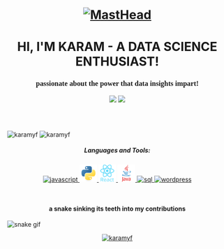 <h1 align="center">
  <a href="https://youssefkaram.com">
    <img src="https://github.com/karamyf/about/blob/main/images/header.png" alt="MastHead">
  </a>
</h1>

<h1 align="center">
  <span>HI, I'M KARAM - A DATA SCIENCE ENTHUSIAST!</span>
</h1>

<h3 align="center">
  <span style="font-family: Verdana;">passionate about the power that data insights impart!</span>
  
</h3>


<!-- <h3 align="center">Connect with me: </h3> -->
<p align="center">
  <a href = "mailto:youssefkaram.office@gmail.com"><img src="https://img.shields.io/badge/-Gmail-%23333?style=for-the-badge&logo=gmail&logoColor=white" target="_blank"></a>
  <a href="https://www.linkedin.com/in/youssef-karam-674aba194/" target="_blank"><img src="https://img.shields.io/badge/-LinkedIn-%230077B5?style=for-the-badge&logo=linkedin&logoColor=white" target="_blank"></a>
 <!-- <a href="https://youssefkaram.com" target="_blank"><img src="https://img.shields.io/badge/-Website-%23333?style=for-the-badge&logo=globe&logoColor=white" target="_blank"></a> -->
</p>
<br><br>
<p align="center">
<div>
  <img src="https://github-readme-stats.vercel.app/api?username=karamyf&show_icons=true&count_private=true&theme=github_dark" height="195px" width="390px" alt="karamyf" />
  <img src="https://github-readme-stats.vercel.app/api/top-langs?username=karamyf&show_icons=true&locale=en&layout=compact&theme=github_dark" height="195px"  width="390px" alt="karamyf" />
</div>
</p>
 <h5 align="center">Languages and Tools:</h5>
<p align="center">
  <a href="https://developer.mozilla.org/en-US/docs/Web/JavaScript" target="_blank" rel="noreferrer"> <img src="https://skillicons.dev/icons?i=javascript" alt="javascript" width="40" height="40"/> </a>
  <a href="https://www.python.org" target="_blank" rel="noreferrer"> <img src="https://raw.githubusercontent.com/devicons/devicon/master/icons/python/python-original.svg" alt="python" width="40" height="40"/> </a>
  <a href="https://reactjs.org/" target="_blank" rel="noreferrer"> <img src="https://raw.githubusercontent.com/devicons/devicon/master/icons/react/react-original-wordmark.svg" alt="react" width="40" height="40"/> </a>
  <a href="https://www.java.com/" target="_blank" rel="noreferrer"> <img src="https://raw.githubusercontent.com/devicons/devicon/master/icons/java/java-original-wordmark.svg" alt="java" width="40" height="40"/> </a>
  <a href="https://www.microsoft.com/en-us/sql-server/sql-server-downloads" target="_blank" rel="noreferrer"> <img src="https://skillicons.dev/icons?i=mysql" alt="sql" width="40" height="40"/> </a>
    <a href="https://wordpress.org/" target="_blank" rel="noreferrer"> <img src="https://skillicons.dev/icons?i=wordpress" alt="wordpress" width="40" height="40"/> </a>
</p>

<br>

<h4 align="center">a snake sinking its teeth into my contributions</h4>

![snake gif](https://github.com/karamyf/about/blob/output/github-contribution-grid-snake.svg)

<p align="center">
  <a href="https://github.com/karamyf"><img src="https://komarev.com/ghpvc/?username=karamyf&label=Profile%20views&color=0e75b6&style=flat" alt="karamyf" /></a>
</p>
